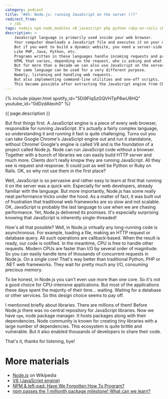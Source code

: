 ```yaml
---
category: podcast
title: "#45: Node.js: running JavaScript on the server (!)"
redirect_from:
  - /45
tags: nodejs npm node_modules v8 javascript php python ruby-on-rails chrome
description: >
    JavaScript language is primarily used inside your web browser.
    Your computer downloads a JavaScript file and executes it on your machine.
    But if you want to build a dynamic website, you need a server-side language.
    Like PHP, Java, Python, etc.
    Programs written in these languages handle incoming requests and produce dynamic HTML.
    HTML that varies, depending on the request, who is asking and what data is available in the underlying database.
    But for more than a decade we can also use JavaScript on the server.
    The same language can be used for a very different purpose.
    Namely, listening and handling web requests.
    But also implementing command-line utilities and one-off scripts.
    This became possible after extracting the JavaScript engine from Chrome browser.
---
```


{% include player.html spotify_id="5Di9FIqSzGQVHTpP8wU9HQ" youtube_id="0dDzdAleoh0" %}

{{ page.description }}

But first things first.
A JavaScript engine is a piece of every web browser, responsible for running JavaScript.
It's actually a fairly complex language, so understanding it and running it fast is quite challenging.
Turns out you can take Google Chrome's JavaScript engine out and run it standalone, without Chrome!
Google's engine is called V8 and is the foundation of a project called Node.js.
Node can run JavaScript code without a browser.
Together with a bunch of libraries we can easily build HTTP server and much more.
Clients don't really knopw they are running JavaScript.
All they see is request and response.
It could just as well be Python or Ruby on Rails.
OK, so why not use them in the first place?

Well, JavaScript is so pervasive and rather easy to learn at first that running it on the server was a quick win.
Especially for web developers, already familiar with the language.
But more importantly, Node.js has some really neat performance tricks under the hood.
As a matter of fact, it was built out of frustration that traditional web frameworks are so slow and not scalable.
OK, JavaScript is probably the last language to use when we are chasing performance.
Yet, Node.js delivered its promises.
It's especially surprising knowing that JavaScript is inherently single-threaded!

How's all that possible?
Well, in Node.js virtually any long-running code is asynchronous.
For example, loading a file, making an HTTP request or database query.
All such operations are callback-based.
When the result is ready, our code is notified.
In the meantime, CPU is free to handle other requests.
Modern CPUs are faster than I/O by several order of magnitude.
So you can easily handle tens of thousands of concurrent requests in Node.js.
On a single core!
That's way better than traditional Python, PHP or .NET web frameworks.
They wait for pretty much any I/O, consuming precious memory.

To be honest, in Node.js you can't even use more than one core.
So it's not a good choice for CPU-intensive applications.
But most of the applications these days spent the majority of their time... waiting.
Waiting for a database or other services.
So this design choice seems to pay off.

I mentioned briefly about libraries.
There are millions of them!
Before Node.js there was no central repository for JavaScript libraries.
Now we have `npm`, node package manager.
It hosts packages along with their dependencies.
Node community is known for creating tiny libraries with a large number of dependencies.
This ecosystem is quite brittle and vulnerable.
But it also enabled thousands of developers to share their code.

That's it, thanks for listening, bye!


# More materials

* [Node.js](https://en.wikipedia.org/wiki/Node.js) on Wikipedia
* [V8 (JavaScript engine)](https://en.wikipedia.org/wiki/V8_(JavaScript_engine))
* [NPM & left-pad: Have We Forgotten How To Program?](https://www.davidhaney.io/npm-left-pad-have-we-forgotten-how-to-program/)
* [npm passes the 1 millionth package milestone! What can we learn?](https://snyk.io/blog/npm-passes-the-1-millionth-package-milestone-what-can-we-learn/)

